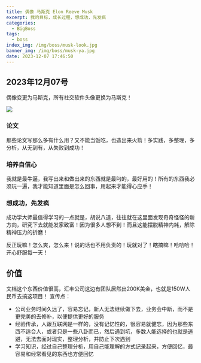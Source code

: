 ```yaml
---
title: 偶像 马斯克 Elon Reeve Musk
excerpt: 我的目标，成长过程，想成功，先发疯
categories:
  - BigBoss
tags:
  - boss
index_img: /img/boss/musk-look.jpg
banner_img: /img/boss/musk-ya.jpg
date: 2023-12-07 17:46:50
---
```


## 2023年12月07号

偶像变更为马斯克，所有社交软件头像更换为马斯克！

![](./domain.jpg)

### 论文

那些论文写那么多有什么用？又不能当饭吃，也造出来火箭！多实践，多整理，多分析，从无到有，从失败到成功！

### 培养自信心

我就是最牛逼，我写出来和做出来的东西就是最叼的，最好用的！所有的东西我必须玩一遍，我才能知道里面是怎么回事，用起来才能得心应手！

### 想成功，先发疯

成功学大师最值得学习的一点就是，胡说八道，往往就在这里面发现奇奇怪怪的新方向，研究下去就能发家致富！因为很多人想不到！而且这能摆脱精神内耗，解除精神压力的折磨！

反正玩嘛！怎么爽，怎么来！说的话也不用负责的！玩就对了！瞎搞嘛！哈哈哈！开心舒服每一天！




## 价值

文档这个东西价值很高，汇丰公司这边有团队居然出200K美金，也就是150W人民币去搞这项目！
宣传点：
- 公司业务时间久远了，容易忘记，新人无法继续做下去，业务会中断，而不是更完美的去修补，以便提供更好的服务
- 经验传承，人跟互联网是一样的，没有记忆性的，很容易就健忘，因为那些东西不适合人，或者只是一些八卦而已，然后遇到坑，多数人能选择的也就是逃避，无法去面对现实，整理分析，并防止下次遇到
- 学习知识，经过自己整理分析，用自己能理解的方式记录起来，方便回忆，最容易和经常看见的东西也方便回忆